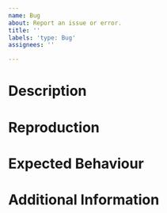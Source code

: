 ```yaml
---
name: Bug
about: Report an issue or error.
title: ''
labels: 'type: Bug'
assignees: ''

---
```


# Description

<!-- A clear and concise description of the issue. -->

# Reproduction

<!-- What exactly do we need to do to trigger the issue? -->

# Expected Behaviour

<!-- How do you think it should behave instead? -->

# Additional Information

<!-- Any other information that you may be relevant, e.g. platform (mobile/desktop), OS etc. -->
